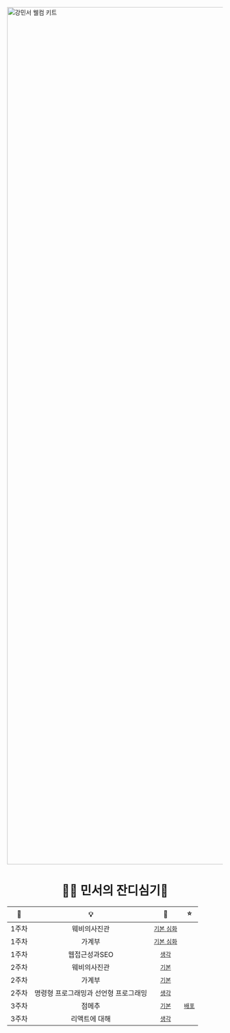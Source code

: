 <img width="2000" alt="강민서 웰컴 키트" src="https://github.com/DO-SOPT-WEB/MinseoKang/assets/97084864/2a4ee0f2-e88f-4240-b77b-7730bcdbe647">

<div align="center">
<h1>😶‍🌫️ 민서의 잔디심기🌱</h1>

|  📅   |                  💡                   |                                🔗                                 |                      ⭐️                      |
| :---: | :-----------------------------------: | :---------------------------------------------------------------: | :-------------------------------------------: |
| 1주차 |             웨비의사진관              | [`기본` `심화`](https://github.com/DO-SOPT-WEB/MinseoKang/pull/1) |
| 1주차 |                가계부                 | [`기본` `심화`](https://github.com/DO-SOPT-WEB/MinseoKang/pull/1) |
| 1주차 |             웹접근성과SEO             |    [`생각`](https://github.com/DO-SOPT-WEB/MinseoKang/pull/1)     |
| 2주차 |             웨비의사진관              |    [`기본`](https://github.com/DO-SOPT-WEB/MinseoKang/pull/2)     |
| 2주차 |                가계부                 |    [`기본`](https://github.com/DO-SOPT-WEB/MinseoKang/pull/3)     |
| 2주차 | 명령형 프로그래밍과 선언형 프로그래밍 |    [`생각`](https://github.com/DO-SOPT-WEB/MinseoKang/pull/4)     |
| 3주차 |                점메추                 |    [`기본`](https://github.com/DO-SOPT-WEB/MinseoKang/pull/4)     | [`배포`](https://myassignments.neocities.org) |
| 3주차 |             리액트에 대해             |    [`생각`](https://github.com/DO-SOPT-WEB/MinseoKang/pull/6)     |

